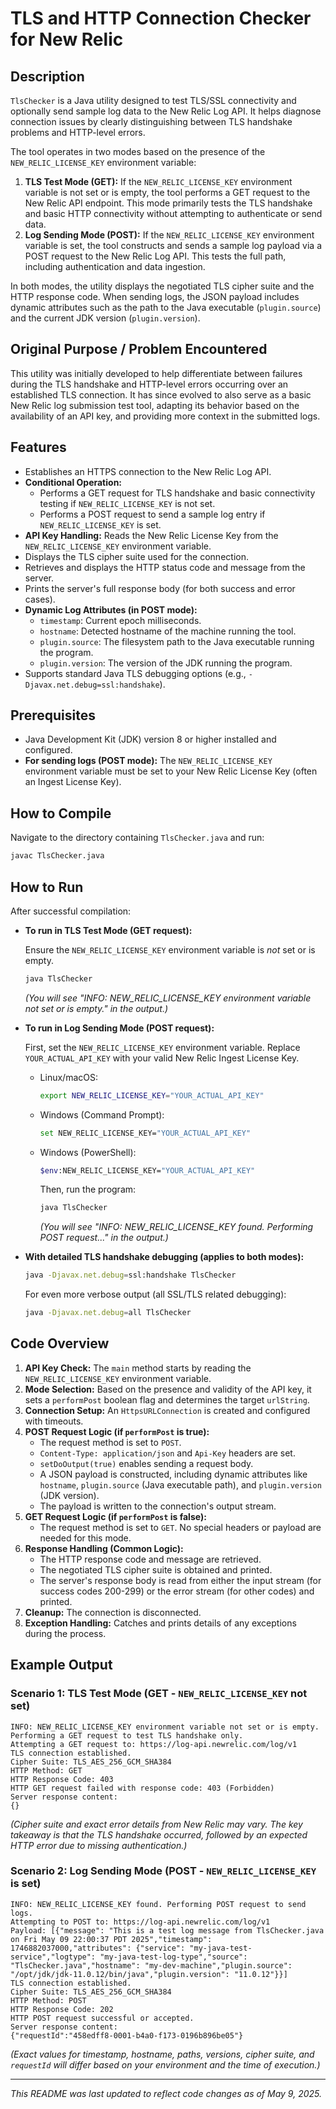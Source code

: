# TLS and HTTP Connection Checker for New Relic

## Description

`TlsChecker` is a Java utility designed to test TLS/SSL connectivity and optionally send sample log data to the New Relic Log API. It helps diagnose connection issues by clearly distinguishing between TLS handshake problems and HTTP-level errors.

The tool operates in two modes based on the presence of the `NEW_RELIC_LICENSE_KEY` environment variable:

1. **TLS Test Mode (GET):** If the `NEW_RELIC_LICENSE_KEY` environment variable is not set or is empty, the tool performs a GET request to the New Relic API endpoint. This mode primarily tests the TLS handshake and basic HTTP connectivity without attempting to authenticate or send data.
2. **Log Sending Mode (POST):** If the `NEW_RELIC_LICENSE_KEY` environment variable is set, the tool constructs and sends a sample log payload via a POST request to the New Relic Log API. This tests the full path, including authentication and data ingestion.

In both modes, the utility displays the negotiated TLS cipher suite and the HTTP response code. When sending logs, the JSON payload includes dynamic attributes such as the path to the Java executable (`plugin.source`) and the current JDK version (`plugin.version`).

## Original Purpose / Problem Encountered

This utility was initially developed to help differentiate between failures during the TLS handshake and HTTP-level errors occurring over an established TLS connection. It has since evolved to also serve as a basic New Relic log submission test tool, adapting its behavior based on the availability of an API key, and providing more context in the submitted logs.

## Features

* Establishes an HTTPS connection to the New Relic Log API.
* **Conditional Operation:**
  * Performs a GET request for TLS handshake and basic connectivity testing if `NEW_RELIC_LICENSE_KEY` is not set.
  * Performs a POST request to send a sample log entry if `NEW_RELIC_LICENSE_KEY` is set.
* **API Key Handling:** Reads the New Relic License Key from the `NEW_RELIC_LICENSE_KEY` environment variable.
* Displays the TLS cipher suite used for the connection.
* Retrieves and displays the HTTP status code and message from the server.
* Prints the server's full response body (for both success and error cases).
* **Dynamic Log Attributes (in POST mode):**
  * `timestamp`: Current epoch milliseconds.
  * `hostname`: Detected hostname of the machine running the tool.
  * `plugin.source`: The filesystem path to the Java executable running the program.
  * `plugin.version`: The version of the JDK running the program.
* Supports standard Java TLS debugging options (e.g., `-Djavax.net.debug=ssl:handshake`).

## Prerequisites

* Java Development Kit (JDK) version 8 or higher installed and configured.
* **For sending logs (POST mode):** The `NEW_RELIC_LICENSE_KEY` environment variable must be set to your New Relic License Key (often an Ingest License Key).

## How to Compile

Navigate to the directory containing `TlsChecker.java` and run:

```bash
javac TlsChecker.java
```

## How to Run

After successful compilation:

* **To run in TLS Test Mode (GET request):**

    Ensure the `NEW_RELIC_LICENSE_KEY` environment variable is *not* set or is empty.

    ```bash
    java TlsChecker
    ```

    *(You will see "INFO: NEW_RELIC_LICENSE_KEY environment variable not set or is empty." in the output.)*

* **To run in Log Sending Mode (POST request):**

    First, set the `NEW_RELIC_LICENSE_KEY` environment variable. Replace `YOUR_ACTUAL_API_KEY` with your valid New Relic Ingest License Key.

  * Linux/macOS:

    ```bash
    export NEW_RELIC_LICENSE_KEY="YOUR_ACTUAL_API_KEY"
    ```

  * Windows (Command Prompt):

    ```bash
    set NEW_RELIC_LICENSE_KEY="YOUR_ACTUAL_API_KEY"
    ```

  * Windows (PowerShell):

    ```bash
    $env:NEW_RELIC_LICENSE_KEY="YOUR_ACTUAL_API_KEY"
    ```

    Then, run the program:

    ```bash
    java TlsChecker
    ```

    *(You will see "INFO: NEW_RELIC_LICENSE_KEY found. Performing POST request..." in the output.)*

* **With detailed TLS handshake debugging (applies to both modes):**

    ```bash
    java -Djavax.net.debug=ssl:handshake TlsChecker
    ```

    For even more verbose output (all SSL/TLS related debugging):

    ```bash
    java -Djavax.net.debug=all TlsChecker
    ```

## Code Overview

1. **API Key Check:** The `main` method starts by reading the `NEW_RELIC_LICENSE_KEY` environment variable.
2. **Mode Selection:** Based on the presence and validity of the API key, it sets a `performPost` boolean flag and determines the target `urlString`.
3. **Connection Setup:** An `HttpsURLConnection` is created and configured with timeouts.
4. **POST Request Logic (if `performPost` is true):**
    * The request method is set to `POST`.
    * `Content-Type: application/json` and `Api-Key` headers are set.
    * `setDoOutput(true)` enables sending a request body.
    * A JSON payload is constructed, including dynamic attributes like `hostname`, `plugin.source` (Java executable path), and `plugin.version` (JDK version).
    * The payload is written to the connection's output stream.
5. **GET Request Logic (if `performPost` is false):**
    * The request method is set to `GET`. No special headers or payload are needed for this mode.
6. **Response Handling (Common Logic):**
    * The HTTP response code and message are retrieved.
    * The negotiated TLS cipher suite is obtained and printed.
    * The server's response body is read from either the input stream (for success codes 200-299) or the error stream (for other codes) and printed.
7. **Cleanup:** The connection is disconnected.
8. **Exception Handling:** Catches and prints details of any exceptions during the process.

## Example Output

### Scenario 1: TLS Test Mode (GET - `NEW_RELIC_LICENSE_KEY` not set)

```
INFO: NEW_RELIC_LICENSE_KEY environment variable not set or is empty.
Performing a GET request to test TLS handshake only.
Attempting a GET request to: https://log-api.newrelic.com/log/v1
TLS connection established.
Cipher Suite: TLS_AES_256_GCM_SHA384
HTTP Method: GET
HTTP Response Code: 403
HTTP GET request failed with response code: 403 (Forbidden)
Server response content:
{}
```

*(Cipher suite and exact error details from New Relic may vary. The key takeaway is that the TLS handshake occurred, followed by an expected HTTP error due to missing authentication.)*

### Scenario 2: Log Sending Mode (POST - `NEW_RELIC_LICENSE_KEY` is set)

```log
INFO: NEW_RELIC_LICENSE_KEY found. Performing POST request to send logs.
Attempting to POST to: https://log-api.newrelic.com/log/v1
Payload: [{"message": "This is a test log message from TlsChecker.java on Fri May 09 22:00:37 PDT 2025","timestamp": 1746882037000,"attributes": {"service": "my-java-test-service","logtype": "my-java-test-log-type","source": "TlsChecker.java","hostname": "my-dev-machine","plugin.source": "/opt/jdk/jdk-11.0.12/bin/java","plugin.version": "11.0.12"}}]
TLS connection established.
Cipher Suite: TLS_AES_256_GCM_SHA384
HTTP Method: POST
HTTP Response Code: 202
HTTP POST request successful or accepted.
Server response content:
{"requestId":"458edff8-0001-b4a0-f173-0196b896be05"}
```

*(Exact values for timestamp, hostname, paths, versions, cipher suite, and `requestId` will differ based on your environment and the time of execution.)*

---
*This README was last updated to reflect code changes as of May 9, 2025.*
